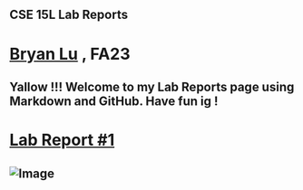 ## CSE 15L Lab Reports
# [Bryan Lu](https://guiuiy.github.io/cse15l-lab-reports/blu.html) , FA23

Yallow !!! Welcome to my Lab Reports page using Markdown and GitHub. Have fun ig !
---
# [Lab Report #1](https://guiuiy.github.io/cse15l-lab-reports/lab1.html#lab-report-1)

![Image](https://miro.medium.com/v2/resize:fit:1200/0*n-2bW82Z6m6U2bij.jpeg)
---



